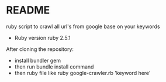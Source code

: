 # README

ruby script to crawl all url's from google base on your keywords

* Ruby version ruby 2.5.1

After cloning the repository:
* install bundler gem
* then run bundle install command
* then ruby file like ruby google-crawler.rb 'keyword here'
